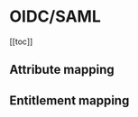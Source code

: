 # OIDC/SAML

[[toc]]

## Attribute mapping
<!-- This header is referenced at least one time as "#attribute-mapping" -->

## Entitlement mapping
<!-- This header is referenced at least one time as "#entitlement-mapping" -->